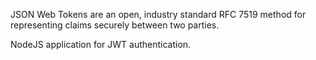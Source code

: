 JSON Web Tokens are an open, industry standard RFC 7519 method for representing claims securely between two parties.

NodeJS application for JWT authentication.
